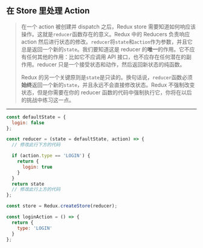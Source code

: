 ## 在 Store 里处理 Action

> 在一个 action 被创建并 dispatch 之后，Redux store 需要知道如何响应该操作。这就是`reducer`函数存在的意义。Redux 中的 Reducers 负责响应 action 然后进行状态的修改。`reducer`将`state`和`action`作为参数，并且它总是返回一个新的`state`。我们要知道这是 reducer 的**唯一**的作用。它不应有任何其他的作用：比如它不应调用 API 接口，也不应存在任何潜在的副作用。reducer 只是一个接受状态和动作，然后返回新状态的纯函数。
>
> Redux 的另一个关键原则是`state`是只读的。换句话说，`reducer`函数必须**始终**返回一个新的`state`，并且永远不会直接修改状态。Redux 不强制改变状态，但是你需要在你的 reducer 函数的代码中强制执行它，你将在以后的挑战中练习这一点。

---

```js
const defaultState = {
  login: false
};

const reducer = (state = defaultState, action) => {
  // 修改此行下方的代码

  if (action.type == 'LOGIN') {
    return {
      login: true
    }
  }
  return state
  // 修改此行上方的代码
};

const store = Redux.createStore(reducer);

const loginAction = () => {
  return {
    type: 'LOGIN'
  }
};

```

